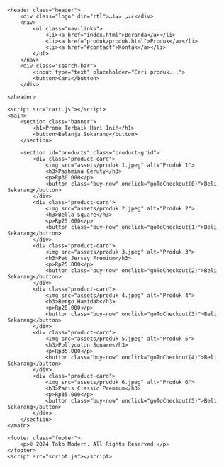 <!DOCTYPE html>
<html lang="en">

<head>
    <meta charset="UTF-8">
    <meta name="description"
        content="FaTya Online Shop menjual hijab modern dengan harga terjangkau dan kualitas premium.">
    <title>FaTya Online Shop</title>
    <link rel="stylesheet" href="styles.css">
    <link href="https://fonts.googleapis.com/css2?family=Droid+Arabic+Kufi:wght@400;700&display=swap" rel="stylesheet">

</head>

<body>

    <header class="header">
        <div class="logo" dir="rtl">فتى حجاب</div>
        <nav>
            <ul class="nav-links">
                <li><a href="index.html">Beranda</a></li>
                <li><a href="produk/produk.html">Produk</a></li>
                <li><a href="#contact">Kontak</a></li>
            </ul>
        </nav>
        <div class="search-bar">
            <input type="text" placeholder="Cari produk...">
            <button>Cari</button>
        </div>

    </header>

    <script src="cart.js"></script>
    <main>
        <section class="banner">
            <h1>Promo Terbaik Hari Ini!</h1>
            <button>Belanja Sekarang</button>
        </section>

        <section id="products" class="product-grid">
            <div class="product-card">
                <img src="assets/produk 1.jpeg" alt="Produk 1">
                <h3>Pashmina Ceruty</h3>
                <p>Rp30.000</p>
                <button class="buy-now" onclick="goToCheckout(0)">Beli Sekarang</button>
            </div>
            <div class="product-card">
                <img src="assets/produk 2.jpeg" alt="Produk 2">
                <h3>Bella Square</h3>
                <p>Rp25.000</p>
                <button class="buy-now" onclick="goToCheckout(1)">Beli Sekarang</button>
            </div>
            <div class="product-card">
                <img src="assets/produk 3.jpeg" alt="Produk 3">
                <h3>Pet Jersey Premium</h3>
                <p>Rp25.000</p>
                <button class="buy-now" onclick="goToCheckout(2)">Beli Sekarang</button>
            </div>
            <div class="product-card">
                <img src="assets/produk 4.jpeg" alt="Produk 4">
                <h3>Bergo Hamidah</h3>
                <p>Rp20.000</p>
                <button class="buy-now" onclick="goToCheckout(3)">Beli Sekarang</button>
            </div>
            <div class="product-card">
                <img src="assets/produk 5.jpeg" alt="Produk 5">
                <h3>Pollycoton Square</h3>
                <p>Rp35.000</p>
                <button class="buy-now" onclick="goToCheckout(4)">Beli Sekarang</button>
            </div>
            <div class="product-card">
                <img src="assets/produk 6.jpeg" alt="Produk 6">
                <h3>Paris Classic Premium</h3>
                <p>Rp35.000</p>
                <button class="buy-now" onclick="goToCheckout(5)">Beli Sekarang</button>
            </div>
        </section>
    </main>

    <footer class="footer">
        <p>© 2024 Toko Modern. All Rights Reserved.</p>
    </footer>
    <script src="script.js"></script>
</body>

</html>
